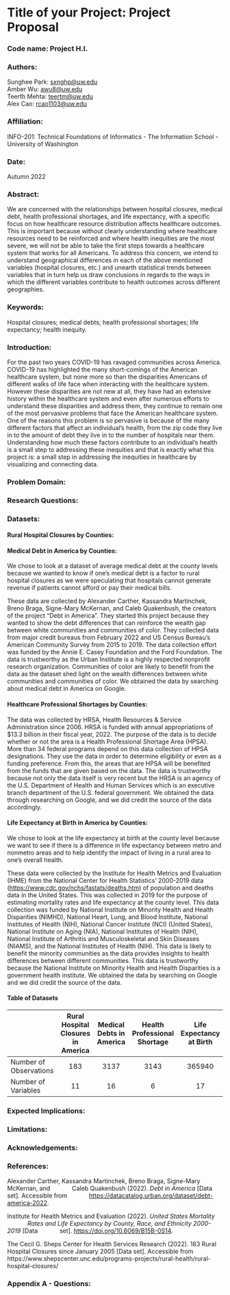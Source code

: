 # Title of your Project: Project Proposal

### Code name: Project H.I.

### Authors:
Sunghee Park: sxnghp@uw.edu\
Amber Wu: awu8@uw.edu\
Teerth Mehta: teertm@uw.edu\
Alex Cao: rcao1103@uw.edu

### Affiliation:
INFO-201: Technical Foundations of Informatics - The Information School - University of Washington

### Date:
Autumn 2022

### Abstract:
We are concerned with the relationships between hospital closures, medical debt, health professional shortages, and life expectancy, with a specific focus on how healthcare resource distribution affects healthcare outcomes. This is important because without clearly understanding where healthcare resources need to be reinforced and where health inequities are the most severe, we will not be able to take the first steps towards a healthcare system that works for all Americans. To address this concern, we intend to understand geographical differences in each of the above mentioned variables (hospital closures, etc.) and unearth statistical trends between variables that in turn help us draw conclusions in regards to the ways in which the different variables contribute to health outcomes across different geographies.


### Keywords:
Hospital closures; medical debts; health professional shortages; life expectancy; health inequity.

### Introduction:
For the past two years COVID-19 has ravaged communities across America. COVID-19 has highlighted the many short-comings of the American healthcare system, but none more so than the disparities Americans of different walks of life face when interacting with the healthcare system. However these disparities are not new at all, they have had an extensive history within the healthcare system and even after numerous efforts to understand these disparities and address them, they continue to remain one of the most pervasive problems that face the American healthcare system. One of the reasons this problem is so pervasive is because of the many different factors that affect an individual’s health, from the zip code they live in to the amount of debt they live in to the number of hospitals near them. Understanding how much these factors contribute to an individual’s health is a small step to addressing these inequities and that is exactly what this project is: a small step in addressing the inequities in healthcare by visualizing and connecting data.

### Problem Domain:


### Research Questions:


### Datasets:

#### Rural Hospital Closures by Counties:


#### Medical Debt in America by Counties:

We chose to look at a dataset of average medical debt at the county levels because we wanted to know if one’s medical debt is a factor to rural hospital closures as we were speculating that hospitals cannot generate revenue if patients cannot afford or pay their medical bills.

These data are collected by Alexander Carther, Kassandra Martinchek, Breno Braga, Signe-Mary McKernan, and Caleb Quakenbush, the creators of the project “Debt in America”. They started this project because they wanted to show the debt differences that can reinforce the wealth gap between white communities and communities of color. They collected data from major credit bureaus from February 2022 and US Census Bureau’s American Community Survey from 2015 to 2019. The data collection effort was funded by the Annie E. Casey Foundation and the Ford Foundation. The data is trustworthy as the Urban Institute is a highly respected nonprofit research organization. Communities of color are likely to benefit from the data as the dataset shed light on the wealth differences between white communities and communities of color. We obtained the data by searching about medical debt in America on Google.

#### Healthcare Professional Shortages by Counties:
The data was collected by HRSA, Health Resources & Service Administration since 2006. HRSA is funded with annual appropriations of $13.3 billion in their fiscal year, 2022. The purpose of the data is to decide whether or not the area is a Health Professional Shortage Area (HPSA). More than 34 federal programs depend on this data collection of HPSA designations. They use the data in order to determine eligibility or even as a funding preference. From this, the areas that are HPSA will be benefited from the funds that are given based on the data. The data is trustworthy because not only the data itself is very recent but the HRSA is an agency of the U.S. Department of Health and Human Services which is an executive branch department of the U.S. federal government. We obtained the data through researching on Google, and we did credit the source of the data accordingly.


#### Life Expectancy at Birth in America by Counties:

We chose to look at the life expectancy at birth at the county level because we want to see if there is a difference in life expectancy between metro and nonmetro areas and to help identify the impact of living in a rural area to one’s overall health.

These data were collected by the Institute for Health Metrics and Evaluation (IHME) from the National Center for Health Statistics’ 2000-2019 data (https://www.cdc.gov/nchs/fastats/deaths.htm) of population and deaths data in the United States. This was collected in 2019 for the purpose of estimating mortality rates and life expectancy at the county level. This data collection was funded by National Institute on Minority Health and Health Disparities (NIMHD), National Heart, Lung, and Blood Institute, National Institutes of Health (NIH), National Cancer Institute (NCI) (United States), National Institute on Aging (NIA), National Institutes of Health (NIH), National Institute of Arthritis and Musculoskeletal and Skin Diseases (NIAMS), and the National Institutes of Health (NIH). This data is likely to benefit the minority communities as the data provides insights to health differences between different communities. This data is trustworthy because the National Institute on Minority Health and Health Disparities is a government health institute. We obtained the data by searching on Google and we did credit the source of the data.

#### Table of Datasets
|       | Rural Hospital Closures in America | Medical Debts in America | Health Professional Shortage | Life Expectancy at Birth|
|:------|:----------------------------------:|:------------------------:|:----------------------------:|:-----------------------:|
|Number of Observations|183|3137|3143|365940|
|Number of Variables|11|16|6|17|


### Expected Implications:


### Limitations:


### Acknowledgements:


### References:
Alexander Carther, Kassandra Martinchek, Breno Braga, Signe-Mary McKernan, and &nbsp;&nbsp;&nbsp;&nbsp;&nbsp;&nbsp;&nbsp;&nbsp;&nbsp;&nbsp;&nbsp;&nbsp;Caleb Quakenbush (2022). *Debt in America* [Data set]. Accessible from &nbsp;&nbsp;&nbsp;&nbsp;&nbsp;&nbsp;&nbsp;&nbsp;&nbsp;&nbsp;&nbsp;&nbsp;https://datacatalog.urban.org/dataset/debt-america-2022.

Institute for Health Metrics and Evaluation (2022). *United States Mortality &nbsp;&nbsp;&nbsp;&nbsp;&nbsp;&nbsp;&nbsp;&nbsp;&nbsp;&nbsp;&nbsp;&nbsp;Rates and Life Expectancy by County, Race, and Ethnicity 2000-2019* [Data &nbsp;&nbsp;&nbsp;&nbsp;&nbsp;&nbsp;&nbsp;&nbsp;&nbsp;&nbsp;&nbsp;&nbsp;set]. https://doi.org/10.6069/B15B-0S14.

<p class="p2"> The Cecil G. Sheps Center for Health Services Research (2022). 183 Rural Hospital Closures since January 2005 [Data set]. Accessible from https://www.shepscenter.unc.edu/programs-projects/rural-health/rural-hospital-closures/ 
</p>


### Appendix A - Questions:
